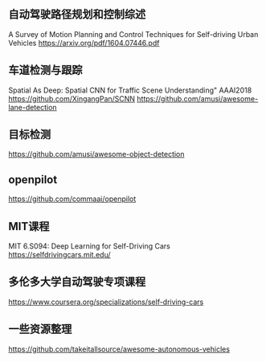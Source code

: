 ## 自动驾驶路径规划和控制综述
A Survey of Motion Planning and Control Techniques for Self-driving Urban Vehicles
https://arxiv.org/pdf/1604.07446.pdf

## 车道检测与跟踪
Spatial As Deep: Spatial CNN for Traffic Scene Understanding" AAAI2018 https://github.com/XingangPan/SCNN
https://github.com/amusi/awesome-lane-detection

##  目标检测
https://github.com/amusi/awesome-object-detection

## openpilot 
https://github.com/commaai/openpilot

## MIT课程
MIT 6.S094: Deep Learning for Self-Driving Cars  https://selfdrivingcars.mit.edu/

## 多伦多大学自动驾驶专项课程
https://www.coursera.org/specializations/self-driving-cars

## 一些资源整理
https://github.com/takeitallsource/awesome-autonomous-vehicles


